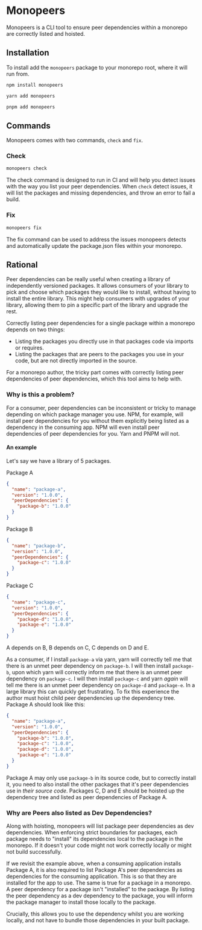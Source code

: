 # Monopeers

Monopeers is a CLI tool to ensure peer dependencies within a monorepo are correctly listed and hoisted.

## Installation

To install add the `monopeers` package to your monorepo root, where it will run from.

```bash
npm install monopeers
```

```bash
yarn add monopeers
```

```bash
pnpm add monopeers
```

## Commands

Monopeers comes with two commands, `check` and `fix`.

### Check

```bash
monopeers check
```

The check command is designed to run in CI and will help you detect issues with the way you list your peer dependencies. When `check` detect issues, it will list
the packages and missing dependencies, and throw an error to fail a build.

### Fix

```bash
monopeers fix
```

The fix command can be used to address the issues monopeers detects and automatically update the package.json files within your monorepo.

## Rational

Peer dependencies can be really useful when creating a library of independently versioned packages. It allows consumers of your library to pick and choose which packages they would like to install, without having to install the entire library. This might help consumers with upgrades of your library, allowing them to pin a specific part of the library and upgrade the rest.

Correctly listing peer dependencies for a single package within a monorepo depends on two things:

- Listing the packages you directly use in that packages code via imports or requires.
- Listing the packages that are peers to the packages you use in your code, but are not directly imported in the source.

For a monorepo author, the tricky part comes with correctly listing peer dependencies of peer dependencies, which this tool aims to help with.

### Why is this a problem?

For a consumer, peer dependencies can be inconsistent or tricky to manage depending on which package manager you use. NPM, for example, will install peer dependencies for you without them explicitly being listed as a dependency in the consuming app. NPM will even install peer dependencies of peer dependencies for you. Yarn and PNPM will not.

#### An example

Let's say we have a library of 5 packages.

Package A

```json
{
  "name": "package-a",
  "version": "1.0.0",
  "peerDependencies": {
    "package-b": "1.0.0"
  }
}
```

Package B

```json
{
  "name": "package-b",
  "version": "1.0.0",
  "peerDependencies": {
    "package-c": "1.0.0"
  }
}
```

Package C

```json
{
  "name": "package-c",
  "version": "1.0.0",
  "peerDependencies": {
    "package-d": "1.0.0",
    "package-e": "1.0.0"
  }
}
```

A depends on B, B depends on C, C depends on D and E.

As a consumer, if I install `package-a` via yarn, yarn will correctly tell me that there is an unmet peer dependency on `package-b`. I will then install `package-b`, upon which yarn will correctly inform me that there is an unmet peer dependency on `package-c`. I will then install `package-c` and yarn _again_ will tell me there is an unmet peer dependency on `package-d` and `package-e`. In a large library this can quickly get frustrating. To fix this experience the author must hoist child peer dependencies up the dependency tree. Package A should look like this:

```json
{
  "name": "package-a",
  "version": "1.0.0",
  "peerDependencies": {
    "package-b": "1.0.0",
    "package-c": "1.0.0",
    "package-d": "1.0.0",
    "package-e": "1.0.0"
  }
}
```

Package A may only use `package-b` in its source code, but to correctly install it, you need to also install the other packages that it's peer dependencies use in _their source code_. Packages C, D and E should be hoisted up the dependency tree and listed as peer dependencies of Package A.

### Why are Peers also listed as Dev Dependencies?

Along with hoisting, monopeers will list package peer dependencies as dev dependencies. When enforcing strict boundaries for packages, each package needs to "install" its dependencies local to the package in the monorepo. If it doesn't your code might not work correctly locally or might not build successfully.

If we revisit the example above, when a consuming application installs Package A, it is also required to list Package A's peer dependencies as dependencies for the consuming application. This is so that they are installed for the app to use. The same is true for a package in a monorepo. A peer dependency for a package isn't "installed" to the package. By listing the peer dependency as a dev dependency to the package, you will inform the package manager to install those locally to the package.

Crucially, this allows you to use the dependency whilst you are working locally, and not have to bundle those dependencies in your built package.
